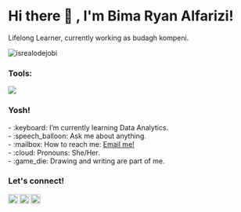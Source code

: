 # <summary><strong>Hi there :wave: , I'm Bima Ryan Alfarizi!</strong></summary>
Lifelong Learner, currently working as budagh kompeni.
<p align="left"> <img src="https://komarev.com/ghpvc/?username=bimaryan&label=Profile%20views&color=0e75b6&style=flat" alt="isrealodejobi" />
</p>

### <summary><strong>Tools:</strong></summary>
<p>
    <img src="https://img.shields.io/badge/Text%20Editor-Visual%20Studio%20Code-blue?&logo=visual%20studio%20code&logoColor=blue" />
</p>

### <summary><strong>Yosh!</strong></summary>
<p>
    - :keyboard: I’m currently learning Data Analytics. </br>
    - :speech_balloon: Ask me about anything.</br>
    - :mailbox: How to reach me: <a href="mailto:bimagaminh@gmail.com">Email me!</a>  </br>
    - :cloud: Pronouns: She/Her. </br>
    - :game_die: Drawing and writing are part of me. </br>
<p>
 
### <summary><strong>Let's connect!</strong></summary>
<a href="https://instagram.com/bima_ryan23">
  <img align="left" alt="Instagram" width="20px" src="https://simpleicons.now.sh/instagram/495f7e" />
</a>
<a href="https://www.youtube.com/chitandadev5044">
  <img align="left" alt="Goo's Instagram" width="20px" src="https://simpleicons.now.sh/youtube/495f7e" />
</a>
<a href="https://ryaze.my.id">
  <img align="left" alt="Goo's Website" width="20px" src="https://simpleicons.now.sh/blogger/495f7e" />
</a>
